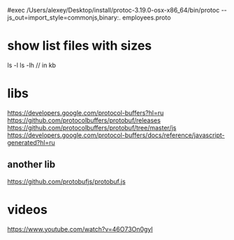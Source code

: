 #exec
/Users/alexey/Desktop/install/protoc-3.19.0-osx-x86_64/bin/protoc --js_out=import_style=commonjs,binary:. employees.proto

# show list files with sizes
ls -l
ls -lh // in kb

# libs
https://developers.google.com/protocol-buffers?hl=ru
https://github.com/protocolbuffers/protobuf/releases
https://github.com/protocolbuffers/protobuf/tree/master/js
https://developers.google.com/protocol-buffers/docs/reference/javascript-generated?hl=ru

## another lib
https://github.com/protobufjs/protobuf.js

# videos
https://www.youtube.com/watch?v=46O73On0gyI